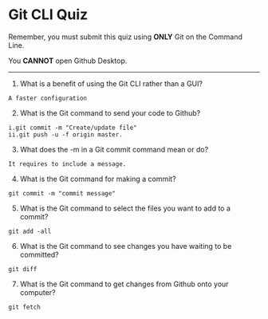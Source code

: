 # Git CLI Quiz

Remember, you must submit this quiz using __ONLY__ Git on the Command Line.

You __CANNOT__ open Github Desktop.

---

1. What is a benefit of using the Git CLI rather than a GUI?

<!-- Write your answer here -->
    A faster configuration

2. What is the Git command to send your code to Github?

<!-- Write your answer here -->
    i.git commit -m "Create/update file"
    ii.git push -u -f origin master.

3. What does the -m in a Git commit command mean or do?

<!-- Write your answer here -->
    It requires to include a message.
    
4. What is the Git command for making a commit?

<!-- Write your answer here -->
    git commit -m "commit message"


5. What is the Git command to select the files you want to add to a commit?

<!-- Write your answer here -->
    git add -all

6. What is the Git command to see changes you have waiting to be committed?

<!-- Write your answer here -->
    git diff

7. What is the Git command to get changes from Github onto your computer?

<!-- Write your answer here -->
    git fetch
